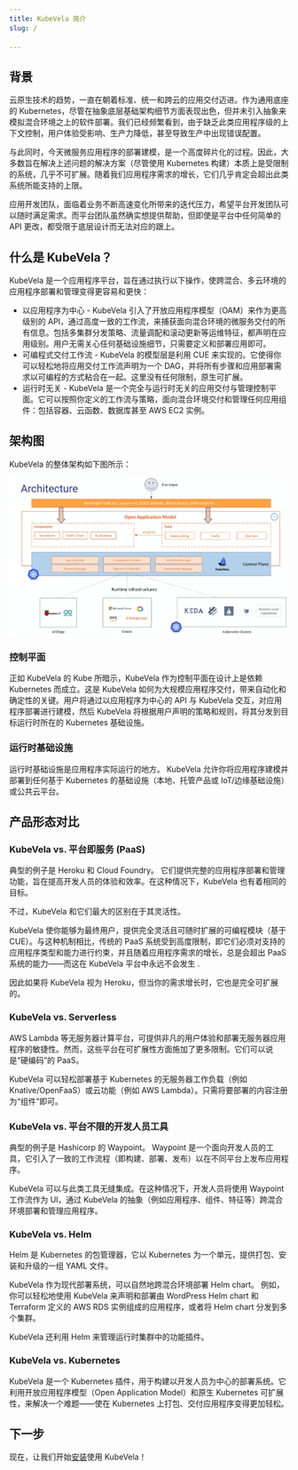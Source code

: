 ```yaml
---
title: KubeVela 简介
slug: /

---
```



## 背景

云原生技术的趋势，一直在朝着标准、统一和跨云的应用交付迈进。作为通用底座的 Kubernetes，尽管在抽象底层基础架构细节方面表现出色，但并未引入抽象来模拟混合环境之上的软件部署。我们已经频繁看到，由于缺乏此类应用程序级的上下文控制，用户体验受影响、生产力降低，甚至导致生产中出现错误配置。

与此同时，今天微服务应用程序的部署建模，是一个高度碎片化的过程。因此，大多数旨在解决上述问题的解决方案（尽管使用 Kubernetes 构建）本质上是受限制的系统，几乎不可扩展。随着我们应用程序需求的增长，它们几乎肯定会超出此类系统所能支持的上限。

应用开发团队，面临着业务不断高速变化所带来的迭代压力，希望平台开发团队可以随时满足需求。而平台团队虽然确实想提供帮助，但即使是平台中任何简单的 API 更改，都受限于底层设计而无法对应的跟上。

## 什么是 KubeVela？

KubeVela 是一个应用程序平台，旨在通过执行以下操作，使跨混合、多云环境的应用程序部署和管理变得更容易和更快：

- 以应用程序为中心 - KubeVela 引入了开放应用程序模型（OAM）来作为更高级别的 API，通过高度一致的工作流，来捕获面向混合环境的微服务交付的所有信息。包括多集群分发策略、流量调配和滚动更新等运维特征，都声明在应用级别。用户无需关心任何基础设施细节，只需要定义和部署应用即可。
- 可编程式交付工作流 - KubeVela 的模型层是利用 CUE 来实现的。它使得你可以轻松地将应用交付工作流声明为一个 DAG，并将所有步骤和应用部署需求以可编程的方式粘合在一起。这里没有任何限制，原生可扩展。
- 运行时无关 - KubeVela 是一个完全与运行时无关的应用交付与管理控制平面。它可以按照你定义的工作流与策略，面向混合环境交付和管理任何应用组件：包括容器、云函数、数据库甚至 AWS EC2 实例。

## 架构图

KubeVela 的整体架构如下图所示：

![alt](../resources/arch.png)

### 控制平面 

正如 KubeVela 的 Kube 所暗示，KubeVela 作为控制平面在设计上是依赖 Kubernetes 而成立。这是 KubeVela 如何为大规模应用程序交付，带来自动化和确定性的关键。用户将通过以应用程序为中心的 API 与 KubeVela 交互，对应用程序部署进行建模，然后 KubeVela 将根据用户声明的策略和规则，将其分发到目标运行时所在的 Kubernetes 基础设施。

### 运行时基础设施

运行时基础设施是应用程序实际运行的地方。 KubeVela 允许你将应用程序建模并部署到任何基于 Kubernetes 的基础设施（本地、托管产品或 IoT/边缘基础设施）或公共云平台。

## 产品形态对比

### KubeVela vs. 平台即服务 (PaaS) 

典型的例子是 Heroku 和 Cloud Foundry。 它们提供完整的应用程序部署和管理功能，旨在提高开发人员的体验和效率。在这种情况下，KubeVela 也有着相同的目标。

不过，KubeVela 和它们最大的区别在于其灵活性。

KubeVela 使你能够为最终用户，提供完全灵活且可随时扩展的可编程模块（基于 CUE）。与这种机制相比，传统的 PaaS 系统受到高度限制，即它们必须对支持的应用程序类型和能力进行约束，并且随着应用程序需求的增长，总是会超出 PaaS 系统的能力——而这在 KubeVela 平台中永远不会发生 .

因此如果将 KubeVela 视为 Heroku，但当你的需求增长时，它也是完全可扩展的。

### KubeVela vs. Serverless

AWS Lambda 等无服务器计算平台，可提供非凡的用户体验和部署无服务器应用程序的敏捷性。然而，这些平台在可扩展性方面施加了更多限制。它们可以说是“硬编码”的 PaaS。

KubeVela 可以轻松部署基于 Kubernetes 的无服务器工作负载（例如 Knative/OpenFaaS）或云功能（例如 AWS Lambda）。只需将要部署的内容注册为“组件”即可。

### KubeVela vs. 平台不限的开发人员工具

典型的例子是 Hashicorp 的 Waypoint。 Waypoint 是一个面向开发人员的工具，它引入了一致的工作流程（即构建、部署、发布）以在不同平台上发布应用程序。

KubeVela 可以与此类工具无缝集成。在这种情况下，开发人员将使用 Waypoint 工作流作为 UI，通过 KubeVela 的抽象（例如应用程序、组件、特征等）跨混合环境部署和管理应用程序。

### KubeVela vs. Helm

Helm 是 Kubernetes 的包管理器，它以 Kubernetes 为一个单元，提供打包、安装和升级的一组 YAML 文件。

KubeVela 作为现代部署系统，可以自然地跨混合环境部署 Helm chart。 例如，你可以轻松地使用 KubeVela 来声明和部署由 WordPress Helm chart 和 Terraform 定义的 AWS RDS 实例组成的应用程序，或者将 Helm chart 分发到多个集群。

KubeVela 还利用 Helm 来管理运行时集群中的功能插件。

### KubeVela vs. Kubernetes

KubeVela 是一个 Kubernetes 插件，用于构建以开发人员为中心的部署系统。它利用开放应用程序模型（Open Application Model）和原生 Kubernetes 可扩展性，来解决一个难题——使在 Kubernetes 上打包、交付应用程序变得更加轻松。

## 下一步

现在，让我们开始[安装](./install.mdx)使用 KubeVela！